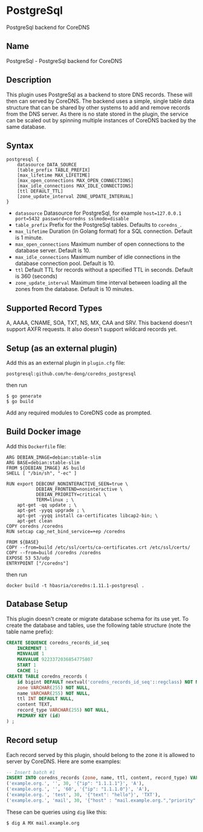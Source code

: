 # PostgreSql

PostgreSql backend for CoreDNS

## Name
PostgreSql - PostgreSql backend for CoreDNS

## Description

This plugin uses PostgreSql as a backend to store DNS records. These will then can served by CoreDNS. The backend uses a simple, single table data structure that can be shared by other systems to add and remove records from the DNS server. As there is no state stored in the plugin, the service can be scaled out by spinning multiple instances of CoreDNS backed by the same database.

## Syntax
```
postgresql {
    datasource DATA_SOURCE
    [table_prefix TABLE_PREFIX]
    [max_lifetime MAX_LIFETIME]
    [max_open_connections MAX_OPEN_CONNECTIONS]
    [max_idle_connections MAX_IDLE_CONNECTIONS]
    [ttl DEFAULT_TTL]
    [zone_update_interval ZONE_UPDATE_INTERVAL]
}
```

- `datasource` Datasource for PostgreSql, for example `host=127.0.0.1 port=5432 password=coredns sslmode=disable`
- `table_prefix` Prefix for the PostgreSql tables. Defaults to `coredns_`.
- `max_lifetime` Duration (in Golang format) for a SQL connection. Default is 1 minute.
- `max_open_connections` Maximum number of open connections to the database server. Default is 10.
- `max_idle_connections` Maximum number of idle connections in the database connection pool. Default is 10.
- `ttl` Default TTL for records without a specified TTL in seconds. Default is 360 (seconds)
- `zone_update_interval` Maximum time interval between loading all the zones from the database. Default is 10 minutes.

## Supported Record Types

A, AAAA, CNAME, SOA, TXT, NS, MX, CAA and SRV. This backend doesn't support AXFR requests. It also doesn't support wildcard records yet.

## Setup (as an external plugin)

Add this as an external plugin in `plugin.cfg` file:

```
postgresql:github.com/he-deng/coredns_postgresql
```

then run

```shell script
$ go generate
$ go build
```

Add any required modules to CoreDNS code as prompted.

## Build Docker image

Add this `Dockerfile` file:

```shell script
ARG DEBIAN_IMAGE=debian:stable-slim
ARG BASE=debian:stable-slim
FROM ${DEBIAN_IMAGE} AS build
SHELL [ "/bin/sh", "-ec" ]

RUN export DEBCONF_NONINTERACTIVE_SEEN=true \
           DEBIAN_FRONTEND=noninteractive \
           DEBIAN_PRIORITY=critical \
           TERM=linux ; \
    apt-get -qq update ; \
    apt-get -yyqq upgrade ; \
    apt-get -yyqq install ca-certificates libcap2-bin; \
    apt-get clean
COPY coredns /coredns
RUN setcap cap_net_bind_service=+ep /coredns

FROM ${BASE}
COPY --from=build /etc/ssl/certs/ca-certificates.crt /etc/ssl/certs/
COPY --from=build /coredns /coredns
EXPOSE 53 53/udp
ENTRYPOINT ["/coredns"]
```

then run

```shell script
docker build -t hbasria/coredns:1.11.1-postgresql .
```


## Database Setup
This plugin doesn't create or migrate database schema for its use yet. To create the database and tables, use the following table structure (note the table name prefix):

```sql
CREATE SEQUENCE coredns_records_id_seq
    INCREMENT 1
    MINVALUE 1
    MAXVALUE 9223372036854775807
    START 1
    CACHE 1;
CREATE TABLE coredns_records (
    id bigint DEFAULT nextval('coredns_records_id_seq'::regclass) NOT NULL,
    zone VARCHAR(255) NOT NULL,
    name VARCHAR(255) NOT NULL,
    ttl INT DEFAULT NULL,
    content TEXT,
    record_type VARCHAR(255) NOT NULL,
    PRIMARY KEY (id)
) ;
```

## Record setup
Each record served by this plugin, should belong to the zone it is allowed to server by CoreDNS. Here are some examples:

```sql
-- Insert batch #1
INSERT INTO coredns_records (zone, name, ttl, content, record_type) VALUES
('example.org.', '', 30, '{"ip": "1.1.1.1"}', 'A'),
('example.org.', '', '60', '{"ip": "1.1.1.0"}', 'A'),
('example.org.', 'test', 30, '{"text": "hello"}', 'TXT'),
('example.org.', 'mail', 30, '{"host" : "mail.example.org.","priority" : 10}', 'MX');
```

These can be queries using `dig` like this:

```shell script
$ dig A MX mail.example.org 
```

